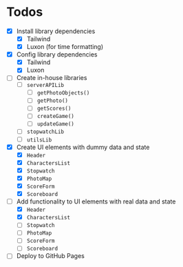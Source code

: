 # Todos

- [x] Install library dependencies
  - [x] Tailwind
  - [x] Luxon (for time formatting)
- [x] Config library dependencies
  - [x] Tailwind
  - [x] Luxon
- [ ] Create in-house libraries
  - [ ] `serverAPILib`
    - [ ] `getPhotoObjects()`
    - [ ] `getPhoto()`
    - [ ] `getScores()`
    - [ ] `createGame()`
    - [ ] `updateGame()`
  - [ ] `stopwatchLib`
  - [ ] `utilsLib`
- [x] Create UI elements with dummy data and state
  - [x] `Header`
  - [x] `CharactersList`
  - [x] `Stopwatch`
  - [x] `PhotoMap`
  - [x] `ScoreForm`
  - [x] `Scoreboard`
- [ ] Add functionality to UI elements with real data and state
  - [x] `Header`
  - [x] `CharactersList`
  - [ ] `Stopwatch`
  - [ ] `PhotoMap`
  - [ ] `ScoreForm`
  - [ ] `Scoreboard`
- [ ] Deploy to GitHub Pages
